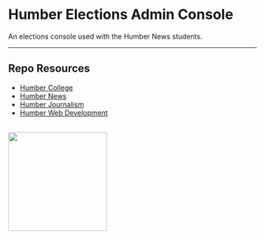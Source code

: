 # Humber Elections Admin Console

An elections console used with the Humber News students. 

---

## Repo Resources

- [Humber College](https://humber.ca/)
- [Humber News](https://humbernews.ca/)
- [Humber Journalism](https://mediaarts.humber.ca/programs/journalism-diploma.html)
- [Humber Web Development](https://mediaarts.humber.ca/programs/web-development.html)

<br>
<a href="https://codeadam.ca">
<img src="https://cdn.codeadam.ca/images@1.0.0/codeadam-logo-coloured-horizontal.png" width="200">
</a>
